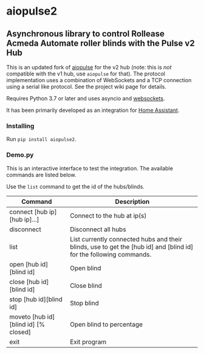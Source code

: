# aiopulse2

## Asynchronous library to control Rollease Acmeda Automate roller blinds with the Pulse v2 Hub

This is an updated fork of [aiopulse](https://github.com/atmurray/aiopulse/) for the v2 hub (note: this is _not_ compatible with the v1 hub, use `aiopulse` for that). The protocol implementation uses a combination of WebSockets and a TCP connection using a serial like protocol. See the project wiki page for details.

Requires Python 3.7 or later and uses asyncio and [websockets](https://pypi.org/project/websockets/).

It has been primarily developed as an integration for [Home Assistant](https://www.home-assistant.io/).

### Installing

Run `pip install aiopulse2`.

### Demo.py

This is an interactive interface to test the integration. The available commands are listed below.

Use the `list` command to get the id of the hubs/blinds.

| Command                              | Description                                                                                                        |
| ------------------------------------ | ------------------------------------------------------------------------------------------------------------------ |
| connect [hub ip][hub ip]...]         | Connect to the hub at ip(s)                                                                                        |
| disconnect                           | Disconnect all hubs                                                                                                |
| list                                 | List currently connected hubs and their blinds, use to get the [hub id] and [blind id] for the following commands. |
| open [hub id][blind id]              | Open blind                                                                                                         |
| close [hub id][blind id]             | Close blind                                                                                                        |
| stop [hub id][blind id]              | Stop blind                                                                                                         |
| moveto [hub id][blind id] [% closed] | Open blind to percentage                                                                                           |
| exit                                 | Exit program                                                                                                       |
